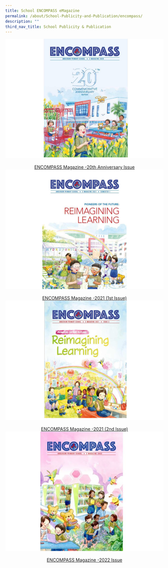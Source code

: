 ```yaml
---
title: School ENCOMPASS eMagazine
permalink: /about/School-Publicity-and-Publication/encompass/
description: ""
third_nav_title: School Publicity & Publication
---
```

<img style="width: %;" src="/images/2023%20Images/Encompass 20th Anniversary.jpg" align = "centre" />
 <center><a href="https://go.gov.sg/andpsencompass2020">ENCOMPASS Magazine -20th Anniversary Issue </a></center>
 
 <img style="width: %;" src="/images/2023%20Images/Encompass 2021 1st Issue.jpg" align = "centre" />
 <center><a href="https://go.gov.sg/andpsencompass20211">ENCOMPASS Magazine -2021 (1st Issue) </a></center>
 
 
 <img style="width: %;" src="/images/2023%20Images/Encompass 2021 2nd Issue.jpg" align = "centre" />
 <center><a href="https://go.gov.sg/andpsencompass20212">ENCOMPASS Magazine -2021 (2nd Issue)</a></center>
 
 <img style="width: %;" src="/images/2023%20Images/andpsencompass2022.jpg" align = "centre" />
 <center><a href="https://https://online.flipbuilder.com/zlpi/qjbi/">ENCOMPASS Magazine -2022 Issue </a></center>
